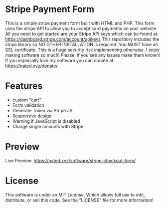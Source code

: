 Stripe Payment Form
====================================

This is a simple stripe payment form built with HTML and PHP. This form uses
the stripe API to allow you to accept card payments on your website. All you need
to get started are your Stripe API keys which can be found at: https://dashboard.stripe.com/account/apikeys
This repository includes the stripe library so NO OTHER INSTALLATION is required. You MUST
have an SSL certificate. This is a huge security risk implementing otherwise.
I enjoy making software so much! Please, if you see any issues make them known! If you especially love
my software you can donate at: https://nated.xyz/donate/

Features
===============
* custom "cart"
* Form validation
* Generate Token via Stripe JS
* Responsive design
* Warning if JavaScript is disabled
* Charge single amounts with Stripe

Preview
===============
Live Preview: https://nated.xyz/software/stripe-checkout-form/

License
==========
This software is under an MIT License. Which allows full use to edit, distribute, or sell this code.
See the "LICENSE" file for more information!

